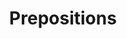 ---
title: Prepositions
layout: revealjs-vocabulary
category: warm-up
script: 
  - in
    in a
    in the
  - of
    of a
    of the
  - from
    from the
    from a
  - at
    at a
    at the
  - on
    on a
    on the
---